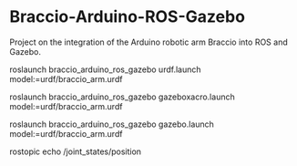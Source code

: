 # Braccio-Arduino-ROS-Gazebo
Project on the integration of the Arduino robotic arm Braccio into ROS and Gazebo.

roslaunch braccio_arduino_ros_gazebo urdf.launch model:=urdf/braccio_arm.urdf

roslaunch braccio_arduino_ros_gazebo gazeboxacro.launch model:=urdf/braccio_arm.urdf

roslaunch braccio_arduino_ros_gazebo gazebo.launch model:=urdf/braccio_arm.urdf

rostopic echo /joint_states/position

